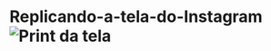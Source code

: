 # Replicando-a-tela-do-Instagram![Print da tela](https://user-images.githubusercontent.com/85322635/171666225-7fbd2a3e-cbc6-42e3-a137-be351651c0c6.png)
